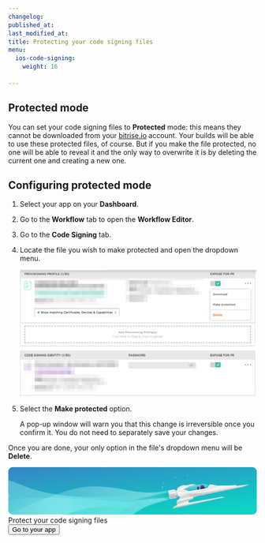 ```yaml
---
changelog:
published_at:
last_modified_at:
title: Protecting your code signing files
menu:
  ios-code-signing:
    weight: 16

---
```

## Protected mode

You can set your code signing files to **Protected** mode: this means they cannot be downloaded from your [bitrise.io](https://www.bitrise.io) account. Your builds will be able to use these protected files, of course. But if you make the file protected, no one will be able to reveal it and the only way to overwrite it is by deleting the current one and creating a new one.

## Configuring protected mode

1. Select your app on your **Dashboard**.
2. Go to the **Workflow** tab to open the **Workflow Editor**.
3. Go to the **Code Signing** tab.
4. Locate the file you wish to make protected and open the dropdown menu.

   ![Make code signing files protected](/img/code-signing/ios-code-signing/provisioning-and-certificate-protect.png)
5. Select the **Make protected** option.

   A pop-up window will warn you that this change is irreversible once you confirm it. You do not need to separately save your changes.

Once you are done, your only option in the file's dropdown menu will be **Delete**.

<div class="banner">
	<img src="/assets/images/banner-bg-888x170.png" style="border: none;">
	<div class="deploy-text">Protect your code signing files</div>
	<a target="_blank" href="https://app.bitrise.io/dashboard/builds"><button class="button">Go to your app</button></a>
</div>
